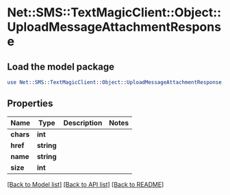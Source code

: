 # Net::SMS::TextMagicClient::Object::UploadMessageAttachmentResponse

## Load the model package
```perl
use Net::SMS::TextMagicClient::Object::UploadMessageAttachmentResponse;
```

## Properties
Name | Type | Description | Notes
------------ | ------------- | ------------- | -------------
**chars** | **int** |  | 
**href** | **string** |  | 
**name** | **string** |  | 
**size** | **int** |  | 

[[Back to Model list]](../README.md#documentation-for-models) [[Back to API list]](../README.md#documentation-for-api-endpoints) [[Back to README]](../README.md)


